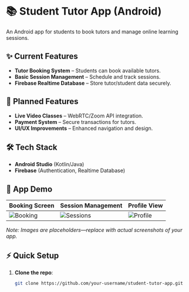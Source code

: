 # 📚 Student Tutor App (Android)  

An Android app for students to book tutors and manage online learning sessions.  

## ✨ **Current Features**  
- **Tutor Booking System** – Students can book available tutors.  
- **Basic Session Management** – Schedule and track sessions.  
- **Firebase Realtime Database** – Store tutor/student data securely.  

## 🚀 **Planned Features**  
- **Live Video Classes** – WebRTC/Zoom API integration.  
- **Payment System** – Secure transactions for tutors.  
- **UI/UX Improvements** – Enhanced navigation and design.  

## 🛠️ **Tech Stack**  
- **Android Studio** (Kotlin/Java)  
- **Firebase** (Authentication, Realtime Database)  

## 📸 **App Demo**  
| Booking Screen | Session Management | Profile View |
|---------------|--------------------|--------------|
| ![Booking](https://github.com/user-attachments/assets/e9e6e9aa-e28f-4ef9-b11a-e106e4b7f237) | ![Sessions](https://github.com/user-attachments/assets/0b19d42c-c705-4359-bb49-b0895731d832) | ![Profile](https://github.com/user-attachments/assets/e1a3ab7c-dfda-46d7-a29e-133be8c081a9) |

*Note: Images are placeholders—replace with actual screenshots of your app.*  

## ⚡ **Quick Setup**  
1. **Clone the repo**:  
   ```bash
   git clone https://github.com/your-username/student-tutor-app.git
